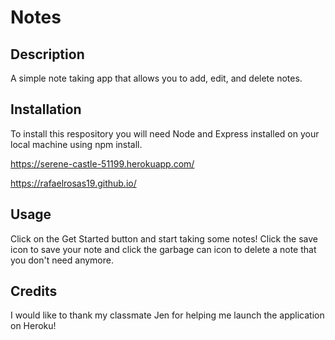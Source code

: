 # Notes

## Description

A simple note taking app that allows you to add, edit, and delete notes. 

## Installation

To install this respository you will need Node and Express installed on your local machine using npm install. 

https://serene-castle-51199.herokuapp.com/

https://rafaelrosas19.github.io/


## Usage

Click on the Get Started button and start taking some notes! Click the save icon to save your note and click the garbage can icon to delete a note that you don't need anymore. 

## Credits 

I would like to thank my classmate Jen for helping me launch the application on Heroku! 


